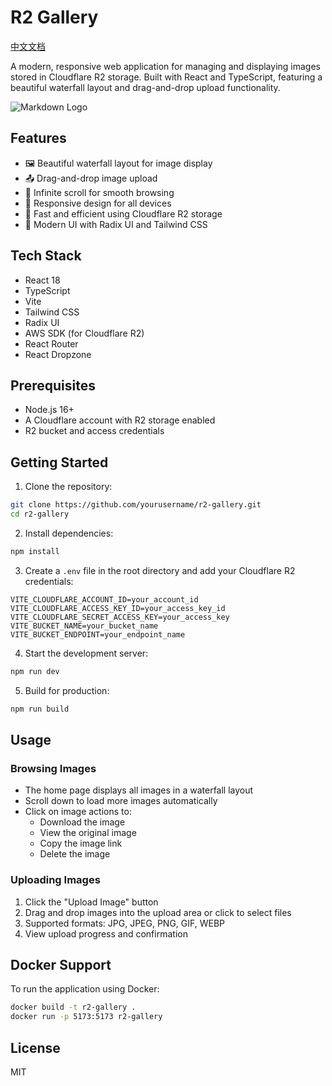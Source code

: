 # R2 Gallery

[中文文档](./README.zh-CN.md)

A modern, responsive web application for managing and displaying images stored in Cloudflare R2 storage. Built with React and TypeScript, featuring a beautiful waterfall layout and drag-and-drop upload functionality.

![Markdown Logo](https://images.mytest.cc/20250124133938_26129260f0bfe221329a4aeaa09c7efe.png "Markdown Logo")
## Features

- 🖼️ Beautiful waterfall layout for image display
- 📤 Drag-and-drop image upload
- 🔄 Infinite scroll for smooth browsing
- 📱 Responsive design for all devices
- 🚀 Fast and efficient using Cloudflare R2 storage
- 🎨 Modern UI with Radix UI and Tailwind CSS

## Tech Stack

- React 18
- TypeScript
- Vite
- Tailwind CSS
- Radix UI
- AWS SDK (for Cloudflare R2)
- React Router
- React Dropzone

## Prerequisites

- Node.js 16+
- A Cloudflare account with R2 storage enabled
- R2 bucket and access credentials

## Getting Started

1. Clone the repository:

```bash
git clone https://github.com/yourusername/r2-gallery.git
cd r2-gallery
```

2. Install dependencies:

```bash
npm install
```

3. Create a `.env` file in the root directory and add your Cloudflare R2 credentials:

```env
VITE_CLOUDFLARE_ACCOUNT_ID=your_account_id
VITE_CLOUDFLARE_ACCESS_KEY_ID=your_access_key_id
VITE_CLOUDFLARE_SECRET_ACCESS_KEY=your_access_key
VITE_BUCKET_NAME=your_bucket_name
VITE_BUCKET_ENDPOINT=your_endpoint_name
```

4. Start the development server:

```bash
npm run dev
```

5. Build for production:

```bash
npm run build
```

## Usage

### Browsing Images

- The home page displays all images in a waterfall layout
- Scroll down to load more images automatically
- Click on image actions to:
  - Download the image
  - View the original image
  - Copy the image link
  - Delete the image

### Uploading Images

1. Click the "Upload Image" button
2. Drag and drop images into the upload area or click to select files
3. Supported formats: JPG, JPEG, PNG, GIF, WEBP
4. View upload progress and confirmation

## Docker Support

To run the application using Docker:

```bash
docker build -t r2-gallery .
docker run -p 5173:5173 r2-gallery
```

## License

MIT

